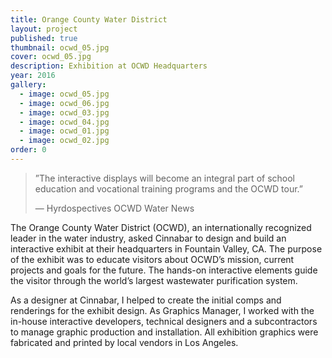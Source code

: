 ```yaml
---
title: Orange County Water District
layout: project
published: true
thumbnail: ocwd_05.jpg
cover: ocwd_05.jpg
description: Exhibition at OCWD Headquarters
year: 2016
gallery:
  - image: ocwd_05.jpg
  - image: ocwd_06.jpg
  - image: ocwd_03.jpg
  - image: ocwd_04.jpg
  - image: ocwd_01.jpg
  - image: ocwd_02.jpg
order: 0
---
```


> ”The interactive displays will become an integral part of school education and vocational training programs and the OCWD tour.”   
>   
> &mdash; Hyrdospectives OCWD Water News


The Orange County Water District (OCWD), an internationally recognized leader in the water industry, asked Cinnabar to design and build an interactive exhibit at their headquarters in Fountain Valley, CA. The purpose of the exhibit was to educate visitors about OCWD’s mission, current projects and goals for the future. The hands-on interactive elements guide the visitor through the world’s largest wastewater purification system.

As a designer at Cinnabar, I helped to create the initial comps and renderings for the exhibit design. As Graphics Manager, I worked with the in-house interactive developers, technical designers and a subcontractors to manage graphic production and installation. All exhibition graphics were fabricated and printed by local vendors in Los Angeles.
